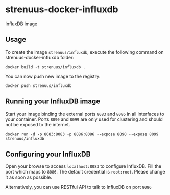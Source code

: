 strenuus-docker-influxdb
=====================
InfluxDB image


Usage
-----

To create the image `strenuus/influxdb`, execute the following command on strenuus-docker-influxdb folder:

    docker build -t strenuus/influxdb .

You can now push new image to the registry:

    docker push strenuus/influxdb


Running your InfluxDB image
--------------------------

Start your image binding the external ports `8083` and `8086` in all interfaces to your container. Ports `8090` and `8099` are only used for clustering and should not be exposed to the internet.

    docker run -d -p 8083:8083 -p 8086:8086 --expose 8090 --expose 8099 strenuus/influxdb


Configuring your InfluxDB
-------------------------
Open your browse to access `localhost:8083` to configure InfluxDB. Fill the port which maps to `8086`. The default credential is `root:root`. Please change it as soon as possible.

Alternatively, you can use RESTful API to talk to InfluxDB on port `8086`
